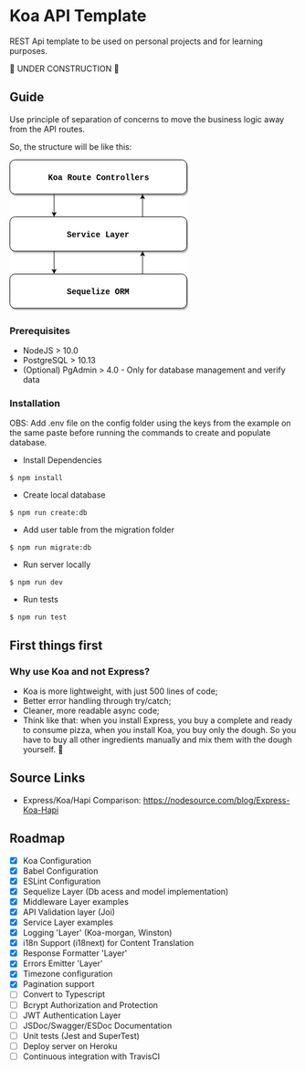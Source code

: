 # Koa API Template
REST Api template to be used on personal projects and for learning purposes.

🚀 UNDER CONSTRUCTION 🚀

## Guide
Use principle of separation of concerns to move the business logic away from the API routes.

So, the structure will be like this:

![alt text](./assets/API_Layers_Structure.png)

### Prerequisites
- NodeJS > 10.0
- PostgreSQL > 10.13
- (Optional) PgAdmin > 4.0 - Only for database management and verify data

### Installation

OBS: Add .env file on the config folder using the keys from the example on the same paste
before running the commands to create and populate database.

- Install Dependencies
```
$ npm install
```
- Create local database
```
$ npm run create:db
```
- Add user table from the migration folder
```
$ npm run migrate:db
```
- Run server locally
```
$ npm run dev
```
- Run tests
```
$ npm run test
```

## First things first

### Why use Koa and not Express?
- Koa is more lightweight, with just 500 lines of code;
- Better error handling through try/catch;
- Cleaner, more readable async code;
- Think like that: when you install Express, you buy a complete and ready to consume pizza,
  when you install Koa, you buy only the dough. So you have to buy all other ingredients
  manually and mix them with the dough yourself. 🍕

## Source Links
- Express/Koa/Hapi Comparison: https://nodesource.com/blog/Express-Koa-Hapi

## Roadmap
- [x] Koa Configuration
- [x] Babel Configuration
- [x] ESLint Configuration
- [x] Sequelize Layer (Db acess and model implementation)
- [x] Middleware Layer examples
- [x] API Validation layer (Joi)
- [x] Service Layer examples
- [x] Logging 'Layer' (Koa-morgan, Winston)
- [x] i18n Support (i18next) for Content Translation
- [x] Response Formatter 'Layer'
- [x] Errors Emitter 'Layer'
- [x] Timezone configuration
- [x] Pagination support
- [ ] Convert to Typescript
- [ ] Bcrypt Authorization and Protection
- [ ] JWT Authentication Layer
- [ ] JSDoc/Swagger/ESDoc Documentation
- [ ] Unit tests (Jest and SuperTest)
- [ ] Deploy server on Heroku
- [ ] Continuous integration with TravisCI
